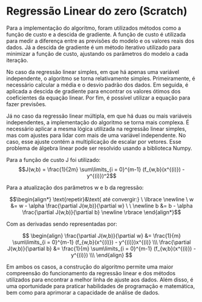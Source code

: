 # Regressão Linear do zero (Scratch)

Para a implementação do algoritmo, foram utilizados métodos como a função de custo e a descida de gradiente. A função de custo é utilizada para medir a diferença entre as previsões do modelo e os valores reais dos dados. Já a descida de gradiente é um método iterativo utilizado para minimizar a função de custo, ajustando os parâmetros do modelo a cada iteração.

No caso da regressão linear simples, em que há apenas uma variável independente, o algoritmo se torna relativamente simples. Primeiramente, é necessário calcular a média e o desvio padrão dos dados. Em seguida, é aplicada a descida de gradiente para encontrar os valores ótimos dos coeficientes da equação linear. Por fim, é possível utilizar a equação para fazer previsões.

Já no caso da regressão linear múltipla, em que há duas ou mais variáveis independentes, a implementação do algoritmo se torna mais complexa. É necessário aplicar a mesma lógica utilizada na regressão linear simples, mas com ajustes para lidar com mais de uma variável independente. No caso, esse ajuste contém a multiplicação de escalar por vetores. Esse problema de álgebra linear pode ser resolvido usando a biblioteca Numpy.

Para a função de custo J foi utilizado:   
$$J(w,b) = \frac{1}{2m} \sum\limits_{i = 0}^{m-1} (f_{w,b}(x^{(i)}) - y^{(i)})^2$$

Para a atualização dos parâmetros w e b da regressão:

$$\begin{align*} \text{repetir}&\text{ até convergir:} \ \lbrace \newline
\  w &= w -  \alpha \frac{\partial J(w,b)}{\partial w} \  \ \newline 
 b &= b -  \alpha \frac{\partial J(w,b)}{\partial b}  \newline \rbrace
\end{align*}$$

Com as derivadas sendo representadas por:

$$
\begin{align}
\frac{\partial J(w,b)}{\partial w}  &= \frac{1}{m} \sum\limits_{i = 0}^{m-1} (f_{w,b}(x^{(i)}) - y^{(i)})x^{(i)} \\\
  \frac{\partial J(w,b)}{\partial b}  &= \frac{1}{m} \sum\limits_{i = 0}^{m-1} (f_{w,b}(x^{(i)}) - y^{(i)}) \\\
\end{align}
$$

Em ambos os casos, a construção do algoritmo permite uma maior compreensão do funcionamento da regressão linear e dos métodos utilizados para encontrar a melhor linha de ajuste aos dados. Além disso, é uma oportunidade para praticar habilidades de programação e matemática, bem como para aprimorar a capacidade de análise de dados.
